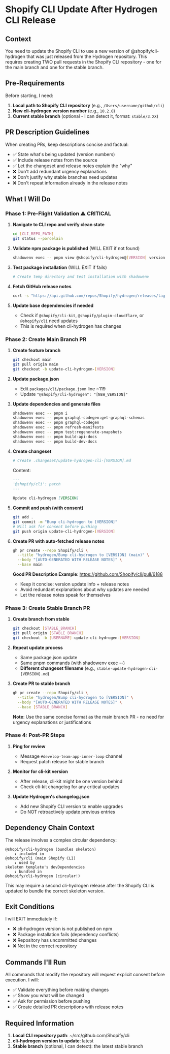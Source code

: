 # Shopify CLI Update After Hydrogen CLI Release

## Context
You need to update the Shopify CLI to use a new version of @shopify/cli-hydrogen that was just released from the Hydrogen repository. This requires creating TWO pull requests in the Shopify CLI repository - one for the main branch and one for the stable branch.

## Pre-Requirements
Before starting, I need:
1. **Local path to Shopify CLI repository** (e.g., `/Users/username/github/cli`)
2. **New cli-hydrogen version number** (e.g., `10.2.0`)
3. **Current stable branch** (optional - I can detect it, format: `stable/3.XX`)

## PR Description Guidelines

When creating PRs, keep descriptions concise and factual:
- ✅ State what's being updated (version numbers)
- ✅ Include release notes from the source
- ✅ Let the changeset and release notes explain the "why"
- ❌ Don't add redundant urgency explanations
- ❌ Don't justify why stable branches need updates
- ❌ Don't repeat information already in the release notes

## What I Will Do

### Phase 1: Pre-Flight Validation ⚠️ CRITICAL

1. **Navigate to CLI repo and verify clean state**
   ```bash
   cd [CLI_REPO_PATH]
   git status --porcelain
   ```

2. **Validate npm package is published** (WILL EXIT if not found)
   ```bash
   shadowenv exec -- pnpm view @shopify/cli-hydrogen@[VERSION] version
   ```

3. **Test package installation** (WILL EXIT if fails)
   ```bash
   # Create temp directory and test installation with shadowenv
   ```

4. **Fetch GitHub release notes**
   ```bash
   curl -s "https://api.github.com/repos/Shopify/hydrogen/releases/tags/%40shopify%2Fcli-hydrogen%40[VERSION]"
   ```

5. **Update base dependencies if needed**
   - Check if `@shopify/cli-kit`, `@shopify/plugin-cloudflare`, or `@shopify/cli` need updates
   - This is required when cli-hydrogen has changes

### Phase 2: Create Main Branch PR

1. **Create feature branch**
   ```bash
   git checkout main
   git pull origin main
   git checkout -b update-cli-hydrogen-[VERSION]
   ```

2. **Update package.json**
   - Edit `packages/cli/package.json` line ~119
   - Update `"@shopify/cli-hydrogen": "[NEW_VERSION]"`

3. **Update dependencies and generate files**
   ```bash
   shadowenv exec -- pnpm i
   shadowenv exec -- pnpm graphql-codegen:get-graphql-schemas
   shadowenv exec -- pnpm graphql-codegen
   shadowenv exec -- pnpm refresh-manifests
   shadowenv exec -- pnpm test:regenerate-snapshots
   shadowenv exec -- pnpm build-api-docs
   shadowenv exec -- pnpm build-dev-docs
   ```

4. **Create changeset**
   ```bash
   # Create .changeset/update-hydrogen-cli-[VERSION].md
   ```
   Content:
   ```markdown
   ---
   '@shopify/cli': patch
   ---

   Update cli-hydrogen [VERSION]
   ```

5. **Commit and push (with consent)**
   ```bash
   git add .
   git commit -m "Bump cli-hydrogen to [VERSION]"
   # Will ask for consent before pushing
   git push origin update-cli-hydrogen-[VERSION]
   ```

6. **Create PR with auto-fetched release notes**
   ```bash
   gh pr create --repo Shopify/cli \
     --title "hydrogen/Bump cli-hydrogen to [VERSION] (main)" \
     --body "[AUTO-GENERATED WITH RELEASE NOTES]" \
     --base main
   ```
   
   **Good PR Description Example**: https://github.com/Shopify/cli/pull/6188
   - Keep it concise: version update info + release notes
   - Avoid redundant explanations about why updates are needed
   - Let the release notes speak for themselves

### Phase 3: Create Stable Branch PR

1. **Create branch from stable**
   ```bash
   git checkout [STABLE_BRANCH]
   git pull origin [STABLE_BRANCH]
   git checkout -b [USERNAME]-update-cli-hydrogen-[VERSION]
   ```

2. **Repeat update process**
   - Same package.json update
   - Same pnpm commands (with shadowenv exec --)
   - **Different changeset filename** (e.g., `stable-update-hydrogen-cli-[VERSION].md`)

3. **Create PR to stable branch**
   ```bash
   gh pr create --repo Shopify/cli \
     --title "hydrogen/Bump cli-hydrogen to [VERSION]" \
     --body "[AUTO-GENERATED WITH RELEASE NOTES]" \
     --base [STABLE_BRANCH]
   ```
   
   **Note**: Use the same concise format as the main branch PR - no need for urgency explanations or justifications

### Phase 4: Post-PR Steps

1. **Ping for review**
   - Message `#develop-team-app-inner-loop` channel
   - Request patch release for stable branch

2. **Monitor for cli-kit version**
   - After release, cli-kit might be one version behind
   - Check cli-kit changelog for any critical updates

3. **Update Hydrogen's changelog.json**
   - Add new Shopify CLI version to enable upgrades
   - Do NOT retroactively update previous entries

## Dependency Chain Context

The release involves a complex circular dependency:
```
@shopify/cli-hydrogen (bundles skeleton)
    ↓ included in
@shopify/cli (main Shopify CLI)
    ↓ used by
skeleton template's devDependencies
    ↓ bundled in
@shopify/cli-hydrogen (circular!)
```

This may require a second cli-hydrogen release after the Shopify CLI is updated to bundle the correct skeleton version.

## Exit Conditions

I will EXIT immediately if:
- ❌ cli-hydrogen version is not published on npm
- ❌ Package installation fails (dependency conflicts)
- ❌ Repository has uncommitted changes
- ❌ Not in the correct repository

## Commands I'll Run

All commands that modify the repository will request explicit consent before execution. I will:
- ✅ Validate everything before making changes
- ✅ Show you what will be changed
- ✅ Ask for permission before pushing
- ✅ Create detailed PR descriptions with release notes

## Required Information

1. **Local CLI repository path**: ~/src/github.com/Shopify/cli
2. **cli-hydrogen version to update**: latest
3. **Stable branch** (optional, I can detect): the latest stable branch
